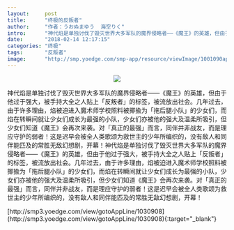 ```yaml
---
layout:     post
title:      "终极的反叛者"
author:     "作者：うおぬまゆう  海空りく"
intro:      "神代焰是单独讨伐了毁灭世界大多军队的魔界侵略者——《魔王》的英雄，但由于他过于强大，被手持大全之人贴上「反叛者」的标签，被流放出社会。几年过去，由于许多理由，焰被迫进入魔术师学校照料被揶揄为「拖后腿小队」的少女们，而焰在转瞬间就让少女们成长为最强的小队，少女们亦被他的强大及温柔所吸引，但少女们知道《魔王》会再次来袭。对「真正的最强」而言，同伴并非战友，而是理应守护的弱者！这是迟早会被全人类歌颂为救世主的少年所编织的，没有敌人和同伴能匹及的常胜无敌幻想剧，开幕！神代焰是单独讨伐了毁灭世界大多军队的魔界侵略者——《魔王》的英雄，但由于他过于强大，被手持大全之人贴上「反叛者」的标签，被流放出社会。几年过去，由于许多理由，焰被迫进入魔术师学校照料被揶揄为「拖后腿小队」的少女们，而焰在转瞬间就让少女们成长为最强的小队，少女们亦被他的强大及温柔所吸引，但少女们知道《魔王》会再次来袭。对「真正的最强」而言，同伴并非战友，而是理应守护的弱者！这是迟早会被全人类歌颂为救世主的少年所编织的，没有敌人和同伴能匹及的常胜无敌幻想剧，开幕！"
date:       "2018-02-14 12:17:15"
categories: "终极"
tags:       "反叛者"
image:      "http://smp.yoedge.com/smp-app/resource/viewImage/1001090appline.png"
---
```

<div style="text-align: center">
<p><img src="http://smp.yoedge.com/smp-app/resource/viewImage/1001090appline.png"/></p>
</div>
<p class="post-meta">
<span>神代焰是单独讨伐了毁灭世界大多军队的魔界侵略者——《魔王》的英雄，但由于他过于强大，被手持大全之人贴上「反叛者」的标签，被流放出社会。几年过去，由于许多理由，焰被迫进入魔术师学校照料被揶揄为「拖后腿小队」的少女们，而焰在转瞬间就让少女们成长为最强的小队，少女们亦被他的强大及温柔所吸引，但少女们知道《魔王》会再次来袭。对「真正的最强」而言，同伴并非战友，而是理应守护的弱者！这是迟早会被全人类歌颂为救世主的少年所编织的，没有敌人和同伴能匹及的常胜无敌幻想剧，开幕！神代焰是单独讨伐了毁灭世界大多军队的魔界侵略者——《魔王》的英雄，但由于他过于强大，被手持大全之人贴上「反叛者」的标签，被流放出社会。几年过去，由于许多理由，焰被迫进入魔术师学校照料被揶揄为「拖后腿小队」的少女们，而焰在转瞬间就让少女们成长为最强的小队，少女们亦被他的强大及温柔所吸引，但少女们知道《魔王》会再次来袭。对「真正的最强」而言，同伴并非战友，而是理应守护的弱者！这是迟早会被全人类歌颂为救世主的少年所编织的，没有敌人和同伴能匹及的常胜无敌幻想剧，开幕！</span>
</p>
[http://smp3.yoedge.com/view/gotoAppLine/1030908](http://smp3.yoedge.com/view/gotoAppLine/1030908){:target="_blank"}


